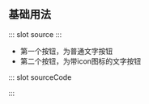 ## 基础用法
<demo-block>
::: slot source
<button-demo></button-demo>
:::

- 第一个按钮，为普通文字按钮
- 第二个按钮，为带icon图标的文字按钮

::: slot sourceCode




:::

</demo-block>

<script setup>
    import demo-block from '../components/demo-block.vue'
</script>